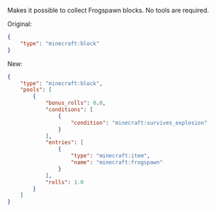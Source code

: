 Makes it possible to collect Frogspawn blocks. No tools are required.

Original:

```json
{
    "type": "minecraft:block"
}
```

New:

```json
{
    "type": "minecraft:block",
    "pools": [
        {
            "bonus_rolls": 0.0,
            "conditions": [
                {
                    "condition": "minecraft:survives_explosion"
                }
            ],
            "entries": [
                {
                    "type": "minecraft:item",
                    "name": "minecraft:frogspawn"
                }
            ],
            "rolls": 1.0
        }
    ]
}
```
